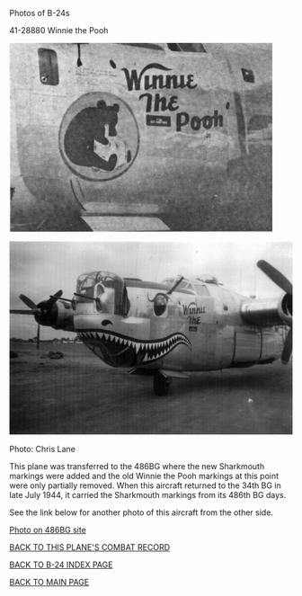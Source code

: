 
Photos of B-24s






 




41-28880 Winnie the Pooh  
  

![](41-28880.jpg)  
  

![](41-28880s.jpg)  

Photo: Chris Lane  

This plane was transferred to the 486BG where the new Sharkmouth markings were added and the old Winnie the Pooh markings at this point were only partially removed. When this aircraft returned to the 34th BG in late July 1944, it carried the Sharkmouth markings from its 486th BG days.  
  

See the link below for another photo of this aircraft from the other side.   

[Photo on 486BG site](http://www.486th.org/Photos/Aircraft/Ghost.md)  
  

[BACK TO THIS PLANE'S COMBAT RECORD](ValorToVictory/b24s/41-28880.md)  

[BACK TO B-24 INDEX PAGE](ValorToVictory/000b24s.md)  

[BACK TO MAIN PAGE](ValorToVictory/index.html)


